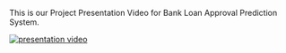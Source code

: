 This is our Project Presentation Video for Bank Loan Approval Prediction System. 

  [![presentation video](https://drive.google.com/file/d/1waxmwlVSmLAxJS2LWpYvbZfeKCtKksBO/view?usp=sharing/video.JPG)](https://drive.google.com/file/d/1waxmwlVSmLAxJS2LWpYvbZfeKCtKksBO/view?usp=sharing)

